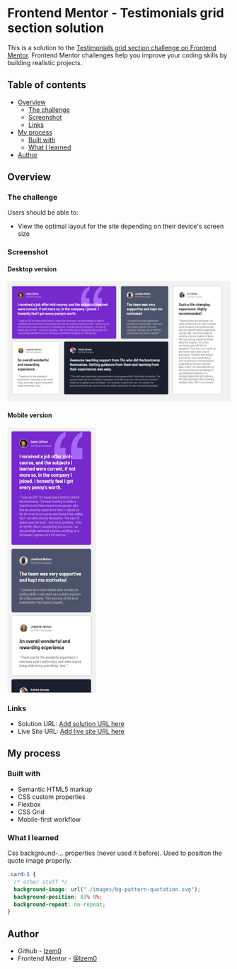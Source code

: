 # Frontend Mentor - Testimonials grid section solution

This is a solution to the [Testimonials grid section challenge on Frontend Mentor](https://www.frontendmentor.io/challenges/testimonials-grid-section-Nnw6J7Un7). Frontend Mentor challenges help you improve your coding skills by building realistic projects. 

## Table of contents

- [Overview](#overview)
  - [The challenge](#the-challenge)
  - [Screenshot](#screenshot)
  - [Links](#links)
- [My process](#my-process)
  - [Built with](#built-with)
  - [What I learned](#what-i-learned)
- [Author](#author)

## Overview

### The challenge

Users should be able to:

- View the optimal layout for the site depending on their device's screen size

### Screenshot

#### Desktop version
<img src="./images/my-solution-desktop.png" alt="my-solution-desktop" width="700"/>

#### Mobile version
<img src="./images/my-solution-mobile.png" alt="my-solution-mobile" width="200"/>


### Links

- Solution URL: [Add solution URL here](https://your-solution-url.com)
- Live Site URL: [Add live site URL here](https://your-live-site-url.com)

## My process

### Built with

- Semantic HTML5 markup
- CSS custom properties
- Flexbox
- CSS Grid
- Mobile-first workflow

### What I learned

Css background-... properties (never used it before). Used to position the quote image properly.

```css
.card-1 {
  /* other stuff */
  background-image: url("./images/bg-pattern-quotation.svg");
  background-position: 83% 0%;
  background-repeat: no-repeat;
}
```

## Author

- Github - [Izem0](https://github.com/Izem0)
- Frontend Mentor - [@Izem0](https://www.frontendmentor.io/profile/Izem0)

